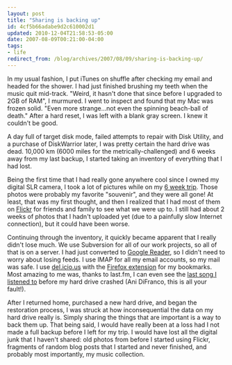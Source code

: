 ```yaml
---
layout: post
title: "Sharing is backing up"
id: 4cf5b66adabe9d2c610002d1
updated: 2010-12-04T21:58:53-05:00
date: 2007-08-09T00:21:00-04:00
tags:
- life
redirect_from: /blog/archives/2007/08/09/sharing-is-backing-up/
---
```


In my usual fashion, I put iTunes on shuffle after checking my email and headed for the shower. I had just finished brushing my teeth when the music quit mid-track. "Weird, it hasn't done that since before I upgraded to 2GB of RAM", I murmured. I went to inspect and found that my Mac was frozen solid. "Even more strange…not even the spinning beach-ball of death." After a hard reset, I was left with a blank gray screen. I knew it couldn't be good.

A day full of target disk mode, failed attempts to repair with Disk Utility, and a purchase of DiskWarrior later, I was pretty certain the hard drive was dead. 10,000 km (6000 miles for the metrically-challenged) and 6 weeks away from my last backup, I started taking an inventory of everything that I had lost.

Being the first time that I had really gone anywhere cool since I owned my digital SLR camera, I took a lot of pictures while on my [6 week trip](/2007/6/19/working-in-israel). Those photos were probably my favorite "souvenir", and they were all gone! At least, that was my first thought, and then I realized that I had most of them on [Flickr](http://flickr.com/photos/bkeepers) for friends and family to see what we were up to. I still had about 2 weeks of photos that I hadn't uploaded yet (due to a painfully slow Internet connection), but it could have been worse.

Continuing through the inventory, it quickly became apparent that I really didn't lose much. We use Subversion for all of our work projects, so all of that is on a server. I had just converted to [Google Reader](http://google.com/reader), so I didn't need to worry about losing feeds. I use IMAP for all my email accounts, so my mail was safe. I use [del.icio.us](http://del.icio.us/bkeepers) with the [Firefox extension](https://addons.mozilla.org/en-US/firefox/addon/3615) for my bookmarks. Most amazing to me was, thanks to last.fm, I can even see the [last song I listened to](http://www.last.fm/user/bkeepers/charts/?charttype=recenttracks) before my hard drive crashed (Ani DiFranco, this is all your fault!).

After I returned home, purchased a new hard drive, and began the restoration process, I was struck at how inconsequential the data on my hard drive really is. Simply sharing the things that are important is a way to back them up. That being said, I would have really been at a loss had I not made a full backup before I left for my trip. I would have lost all the digital junk that I haven't shared: old photos from before I started using Flickr, fragments of random blog posts that I started and never finished, and probably most importantly, my music collection.
